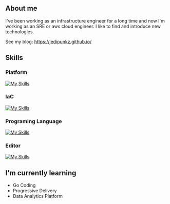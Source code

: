 ## About me

I've been working as an infrastructure engineer for a long time and now I'm working as an SRE or aws cloud engineer. I like to find and introduce new technologies. 

See my blog: https://jedipunkz.github.io/

## Skills

### Platform

[![My Skills](https://skillicons.dev/icons?i=aws,k8s,gcp,openstack)](https://skillicons.dev)

### IaC
[![My Skills](https://skillicons.dev/icons?i=terraform,ansible)](https://skillicons.dev)

### Programing Language
[![My Skills](https://skillicons.dev/icons?i=go,python)](https://skillicons.dev)

### Editor

[![My Skills](https://skillicons.dev/icons?i=neovim,vscode)](https://skillicons.dev)

## I'm currently learning

- Go Coding
- Progressive Delivery
- Data Analytics Platform

